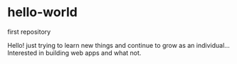 # hello-world
first repository

Hello! just trying to learn new things and continue to grow as an individual... Interested in building web apps and what not.

